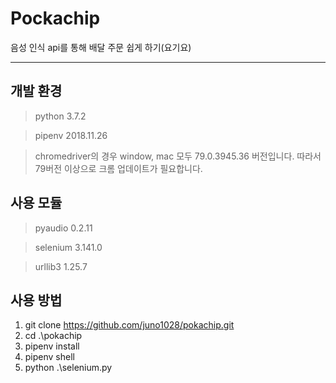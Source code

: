 Pockachip
=============

음성 인식 api를 통해 배달 주문 쉽게 하기(요기요)

-------------

## 개발 환경

> python 3.7.2

> pipenv 2018.11.26

> chromedriver의 경우 window, mac 모두 79.0.3945.36 버전입니다. 따라서 79버전 이상으로 크롬 업데이트가 필요합니다.

## 사용 모듈

> pyaudio 0.2.11

> selenium 3.141.0

> urllib3 1.25.7


## 사용 방법

1. git clone https://github.com/juno1028/pokachip.git
2. cd .\pokachip
3. pipenv install
4. pipenv shell
5. python .\selenium.py


